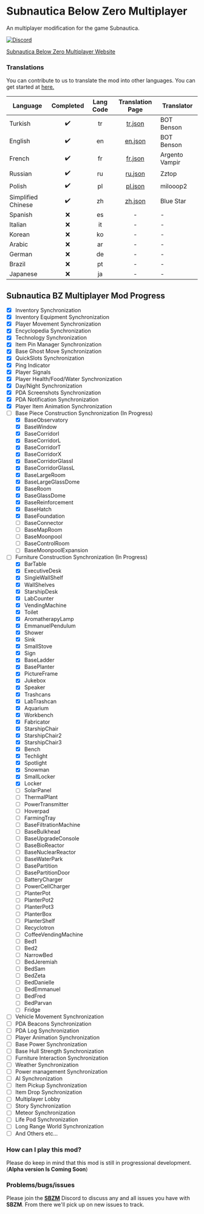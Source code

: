 # Subnautica Below Zero Multiplayer

An multiplayer modification for the game Subnautica.

[![Discord](https://img.shields.io/discord/994133148046725160?logo=discord&logoColor=white)](https://discord.gg/Gq9nush6SP)

[Subnautica Below Zero Multiplayer Website](https://subnauticamultiplayer.com/)


### Translations
You can contribute to us to translate the mod into other languages. You can get started at [here.](https://github.com/ismail0234/Subnautica-Below-Zero-Multiplayer/tree/main/app/languages)

| Language           | Completed | Lang Code | Translation Page                                                                                           | Translator     |
|--------------------|:-----------:|:-----------:|:------------------------------------------------------------------------------------------------------------:|----------------|
| Turkish            | ✔️        | tr        | [tr.json](https://github.com/ismail0234/Subnautica-Below-Zero-Multiplayer/blob/main/app/languages/tr.json) | BOT Benson     |
| English            | ✔️        | en        | [en.json](https://github.com/ismail0234/Subnautica-Below-Zero-Multiplayer/blob/main/app/languages/en.json) | BOT Benson     |
| French             | ✔️        | fr        | [fr.json](https://github.com/ismail0234/Subnautica-Below-Zero-Multiplayer/blob/main/app/languages/fr.json) | Argento Vampir |
| Russian            | ✔️         | ru        | [ru.json](https://github.com/ismail0234/Subnautica-Below-Zero-Multiplayer/blob/main/app/languages/ru.json)  | Zztop              |
| Polish             | ✔️         | pl        | [pl.json](https://github.com/ismail0234/Subnautica-Below-Zero-Multiplayer/blob/main/app/languages/pl.json) | milooop2 |
| Simplified Chinese | ✔️         | zh        | [zh.json](https://github.com/ismail0234/Subnautica-Below-Zero-Multiplayer/blob/main/app/languages/zh.json) | Blue Star |
| Spanish            | ❌         | es        | - | - |
| Italian            | ❌         | it        | - | - |
| Korean             | ❌         | ko        | - | - |
| Arabic             | ❌         | ar        | - | - |
| German             | ❌         | de        | - | - |
| Brazil             | ❌         | pt        | - | - |
| Japanese           | ❌         | ja        | - | - |


## Subnautica BZ Multiplayer Mod Progress

- [x] Inventory Synchronization
- [x] Inventory Equipment Synchronization
- [x] Player Movement Synchronization
- [x] Encyclopedia Synchronization
- [x] Technology Synchronization
- [x] Item Pin Manager Synchronization
- [x] Base Ghost Move Synchronization
- [x] QuickSlots Synchronization
- [x] Ping Indicator
- [x] Player Signals
- [x] Player Health/Food/Water Synchronization
- [x] Day/Night Synchronization
- [x] PDA Screenshots Synchronization
- [x] PDA Notification Synchronization
- [x] Player Item Animation Synchronization
- [ ] Base Piece Construction Synchronization (In Progress)
	- [x] BaseObservatory
	- [x] BaseWindow
	- [x] BaseCorridorI
	- [x] BaseCorridorL
	- [x] BaseCorridorT
	- [x] BaseCorridorX
	- [x] BaseCorridorGlassI
	- [x] BaseCorridorGlassL
	- [x] BaseLargeRoom
	- [x] BaseLargeGlassDome
	- [x] BaseRoom
	- [x] BaseGlassDome
	- [x] BaseReinforcement
	- [x] BaseHatch
	- [x] BaseFoundation
	- [ ] BaseConnector
	- [ ] BaseMapRoom
	- [ ] BaseMoonpool
	- [ ] BaseControlRoom
	- [ ] BaseMoonpoolExpansion
- [ ] Furniture Construction Synchronization (In Progress)
	- [x] BarTable
	- [x] ExecutiveDesk
	- [x] SingleWallShelf
	- [x] WallShelves	
	- [x] StarshipDesk
	- [x] LabCounter
	- [x] VendingMachine
	- [x] Toilet
	- [x] AromatherapyLamp
	- [x] EmmanuelPendulum
	- [x] Shower
	- [x] Sink
	- [x] SmallStove	
	- [x] Sign
	- [x] BaseLadder
	- [x] BasePlanter
	- [x] PictureFrame	
	- [x] Jukebox
	- [x] Speaker
	- [x] Trashcans
	- [x] LabTrashcan
	- [x] Aquarium
	- [x] Workbench
	- [x] Fabricator
	- [x] StarshipChair
	- [x] StarshipChair2
	- [x] StarshipChair3
	- [x] Bench
	- [x] Techlight
	- [x] Spotlight
	- [x] Snowman
	- [x] SmallLocker
	- [x] Locker
	- [ ] SolarPanel
	- [ ] ThermalPlant
	- [ ] PowerTransmitter
	- [ ] Hoverpad
	- [ ] FarmingTray
	- [ ] BaseFiltrationMachine
	- [ ] BaseBulkhead
	- [ ] BaseUpgradeConsole
	- [ ] BaseBioReactor
	- [ ] BaseNuclearReactor
	- [ ] BaseWaterPark
	- [ ] BasePartition
	- [ ] BasePartitionDoor
	- [ ] BatteryCharger
	- [ ] PowerCellCharger
	- [ ] PlanterPot
	- [ ] PlanterPot2
	- [ ] PlanterPot3
	- [ ] PlanterBox
	- [ ] PlanterShelf
	- [ ] Recyclotron
	- [ ] CoffeeVendingMachine
	- [ ] Bed1
	- [ ] Bed2
	- [ ] NarrowBed
	- [ ] BedJeremiah
	- [ ] BedSam
	- [ ] BedZeta
	- [ ] BedDanielle
	- [ ] BedEmmanuel
	- [ ] BedFred
	- [ ] BedParvan
	- [ ] Fridge
- [ ] Vehicle Movement Synchronization
- [ ] PDA Beacons Synchronization
- [ ] PDA Log Synchronization
- [ ] Player Animation Synchronization
- [ ] Base Power Synchronization
- [ ] Base Hull Strength Synchronization
- [ ] Furniture Interaction Synchronization
- [ ] Weather Synchronization
- [ ] Power management Synchronization
- [ ] AI Synchronization
- [ ] Item Pickup Synchronization
- [ ] Item Drop Synchronization
- [ ] Multiplayer Lobby
- [ ] Story Synchronization
- [ ] Meteor Synchronization
- [ ] Life Pod Synchronization
- [ ] Long Range World Synchronization
- [ ] And Others etc...

### How can I play this mod?

Please do keep in mind that this mod is still in progressional development. (**Alpha version Is Coming Soon**)

### Problems/bugs/issues

Please join the <a href="https://discord.gg/Gq9nush6SP">**SBZM**</a> Discord to discuss any and all issues you have with **SBZM**. From there we'll pick up on new issues to track.
